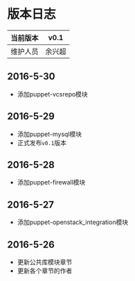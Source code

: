 # 版本日志

|当前版本|v0.1| 
|:---:|:---:|
|维护人员|余兴超|     

## 2016-5-30
  - 添加puppet-vcsrepo模块

## 2016-5-29
  - 添加puppet-mysql模块
  - 正式发布`v0.1`版本

## 2016-5-28
  - 添加puppet-firewall模块

## 2016-5-27
  - 添加puppet-openstack_integration模块

## 2016-5-26 
  - 更新公共库模块章节
  - 更新各个章节的作者